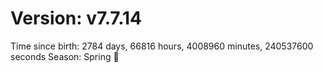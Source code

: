 # Version: v7.7.14
Time since birth: 2784 days, 66816 hours, 4008960 minutes, 240537600 seconds
Season: Spring 🌸
